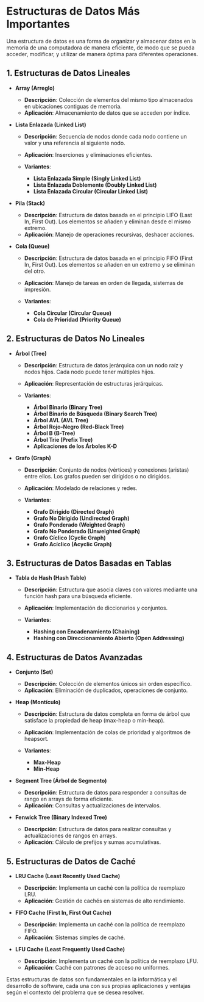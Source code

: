 # Estructuras de Datos Más Importantes

Una estructura de datos es una forma de organizar y almacenar datos en la memoria de una computadora de manera eficiente, de modo que se pueda acceder, modificar, y utilizar de manera óptima para diferentes operaciones.

## 1. Estructuras de Datos Lineales

- **Array (Arreglo)**

  - **Descripción**: Colección de elementos del mismo tipo almacenados en ubicaciones contiguas de memoria.
  - **Aplicación**: Almacenamiento de datos que se acceden por índice.

- **Lista Enlazada (Linked List)**

  - **Descripción**: Secuencia de nodos donde cada nodo contiene un valor y una referencia al siguiente nodo.
  - **Aplicación**: Inserciones y eliminaciones eficientes.

  - **Variantes**:
    - **Lista Enlazada Simple (Singly Linked List)**
    - **Lista Enlazada Doblemente (Doubly Linked List)**
    - **Lista Enlazada Circular (Circular Linked List)**

- **Pila (Stack)**

  - **Descripción**: Estructura de datos basada en el principio LIFO (Last In, First Out). Los elementos se añaden y eliminan desde el mismo extremo.
  - **Aplicación**: Manejo de operaciones recursivas, deshacer acciones.

- **Cola (Queue)**

  - **Descripción**: Estructura de datos basada en el principio FIFO (First In, First Out). Los elementos se añaden en un extremo y se eliminan del otro.
  - **Aplicación**: Manejo de tareas en orden de llegada, sistemas de impresión.

  - **Variantes**:
    - **Cola Circular (Circular Queue)**
    - **Cola de Prioridad (Priority Queue)**

## 2. Estructuras de Datos No Lineales

- **Árbol (Tree)**

  - **Descripción**: Estructura de datos jerárquica con un nodo raíz y nodos hijos. Cada nodo puede tener múltiples hijos.
  - **Aplicación**: Representación de estructuras jerárquicas.

  - **Variantes**:
    - **Árbol Binario (Binary Tree)**
    - **Árbol Binario de Búsqueda (Binary Search Tree)**
    - **Árbol AVL (AVL Tree)**
    - **Árbol Rojo-Negro (Red-Black Tree)**
    - **Árbol B (B-Tree)**
    - **Árbol Trie (Prefix Tree)**
    - **Aplicaciones de los Árboles K-D**

- **Grafo (Graph)**

  - **Descripción**: Conjunto de nodos (vértices) y conexiones (aristas) entre ellos. Los grafos pueden ser dirigidos o no dirigidos.
  - **Aplicación**: Modelado de relaciones y redes.

  - **Variantes**:
    - **Grafo Dirigido (Directed Graph)**
    - **Grafo No Dirigido (Undirected Graph)**
    - **Grafo Ponderado (Weighted Graph)**
    - **Grafo No Ponderado (Unweighted Graph)**
    - **Grafo Cíclico (Cyclic Graph)**
    - **Grafo Acíclico (Acyclic Graph)**

## 3. Estructuras de Datos Basadas en Tablas

- **Tabla de Hash (Hash Table)**

  - **Descripción**: Estructura que asocia claves con valores mediante una función hash para una búsqueda eficiente.
  - **Aplicación**: Implementación de diccionarios y conjuntos.

  - **Variantes**:
    - **Hashing con Encadenamiento (Chaining)**
    - **Hashing con Direccionamiento Abierto (Open Addressing)**

## 4. Estructuras de Datos Avanzadas

- **Conjunto (Set)**

  - **Descripción**: Colección de elementos únicos sin orden específico.
  - **Aplicación**: Eliminación de duplicados, operaciones de conjunto.

- **Heap (Montículo)**

  - **Descripción**: Estructura de datos completa en forma de árbol que satisface la propiedad de heap (max-heap o min-heap).
  - **Aplicación**: Implementación de colas de prioridad y algoritmos de heapsort.

  - **Variantes**:
    - **Max-Heap**
    - **Min-Heap**

- **Segment Tree (Árbol de Segmento)**

  - **Descripción**: Estructura de datos para responder a consultas de rango en arrays de forma eficiente.
  - **Aplicación**: Consultas y actualizaciones de intervalos.

- **Fenwick Tree (Binary Indexed Tree)**
  - **Descripción**: Estructura de datos para realizar consultas y actualizaciones de rangos en arrays.
  - **Aplicación**: Cálculo de prefijos y sumas acumulativas.

## 5. Estructuras de Datos de Caché

- **LRU Cache (Least Recently Used Cache)**

  - **Descripción**: Implementa un caché con la política de reemplazo LRU.
  - **Aplicación**: Gestión de cachés en sistemas de alto rendimiento.

- **FIFO Cache (First In, First Out Cache)**

  - **Descripción**: Implementa un caché con la política de reemplazo FIFO.
  - **Aplicación**: Sistemas simples de caché.

- **LFU Cache (Least Frequently Used Cache)**
  - **Descripción**: Implementa un caché con la política de reemplazo LFU.
  - **Aplicación**: Caché con patrones de acceso no uniformes.

Estas estructuras de datos son fundamentales en la informática y el desarrollo de software, cada una con sus propias aplicaciones y ventajas según el contexto del problema que se desea resolver.
